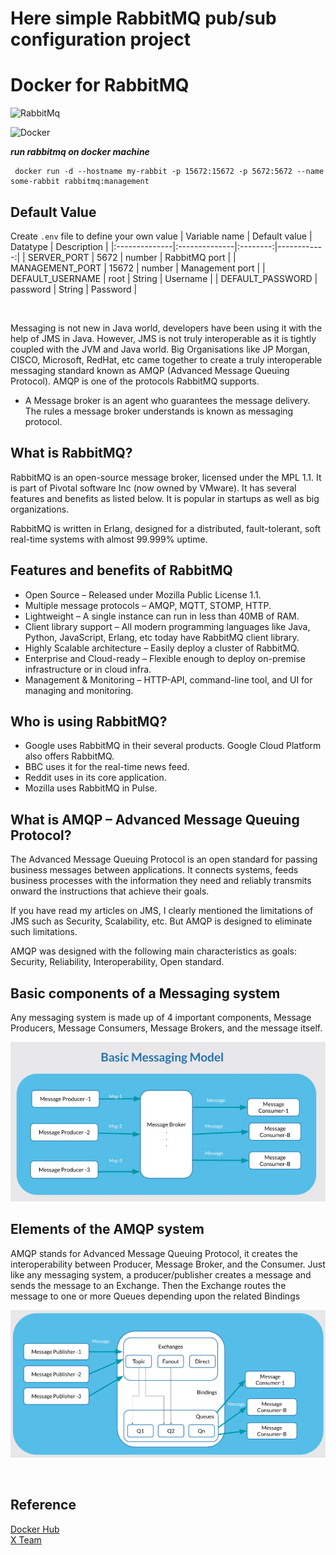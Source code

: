  # Here simple RabbitMQ pub/sub configuration project
 
 
 
 
 
 
 # Docker for RabbitMQ
<img alt="RabbitMq" src="https://img.shields.io/badge/RabbitMq-FF6600?&style=flat&logo=rabbitmq&logoColor=FFFFFF">&nbsp;

<img alt="Docker" src="https://img.shields.io/badge/Docker-2496ED?&style=flat&logo=docker&logoColor=ffffff">&nbsp;

 **_run rabbitmq on docker machine_**

```shell
 docker run -d --hostname my-rabbit -p 15672:15672 -p 5672:5672 --name some-rabbit rabbitmq:management
```

## Default Value
Create `.env` file to define your own value
| Variable name | Default value | Datatype | Description |
|:--------------|:--------------|:--------:|------------:|
| SERVER_PORT | 5672 | number | RabbitMQ port |
| MANAGEMENT_PORT | 15672 | number | Management port |
| DEFAULT_USERNAME | root | String | Username |
| DEFAULT_PASSWORD | password | String | Password |

<br>

Messaging is not new in Java world, developers have been using it with the help of JMS in Java. However, JMS is not truly interoperable as it is tightly coupled with the JVM and Java world. Big Organisations like JP Morgan, CISCO, Microsoft, RedHat, etc came together to create a truly interoperable messaging standard known as AMQP (Advanced Message Queuing Protocol). AMQP is one of the protocols RabbitMQ supports.

* A Message broker is an agent who guarantees the message delivery. The rules a message broker understands is known as messaging protocol.

## What is RabbitMQ?
RabbitMQ is an open-source message broker, licensed under the MPL 1.1. It is part of Pivotal software Inc (now owned by VMware). It has several features and benefits as listed below. It is popular in startups as well as big organizations.

RabbitMQ is written in Erlang, designed for a distributed, fault-tolerant, soft real-time systems with almost 99.999% uptime.

## Features and benefits of RabbitMQ
- Open Source – Released under Mozilla Public License 1.1.
- Multiple message protocols – AMQP, MQTT, STOMP, HTTP.
- Lightweight – A single instance can run in less than 40MB of RAM.
- Client library support – All modern programming languages like Java, Python, JavaScript, Erlang, etc today have RabbitMQ client library.
- Highly Scalable architecture – Easily deploy a cluster of RabbitMQ.
- Enterprise and Cloud-ready – Flexible enough to deploy on-premise infrastructure or in cloud infra.
- Management & Monitoring – HTTP-API, command-line tool, and UI for managing and monitoring.

## Who is using RabbitMQ?
- Google uses RabbitMQ in their several products. Google Cloud Platform also offers RabbitMQ.
- BBC uses it for the real-time news feed.
- Reddit uses in its core application.
- Mozilla uses RabbitMQ in Pulse.


## What is AMQP – Advanced Message Queuing Protocol?
The Advanced Message Queuing Protocol is an open standard for passing business messages between applications.  It connects systems, feeds business processes with the information they need and reliably transmits onward the instructions that achieve their goals.

If you have read my articles on JMS, I clearly mentioned the limitations of JMS such as Security, Scalability, etc. But AMQP is designed to eliminate such limitations.

AMQP was designed with the following main characteristics as goals: Security, Reliability, Interoperability, Open standard.

## Basic components of a Messaging system

Any messaging system is made up of 4 important components, Message Producers, Message Consumers, Message Brokers, and the message itself.

![messaging system](base.jpg)

## Elements of the AMQP system

AMQP stands for Advanced Message Queuing Protocol, it creates the interoperability between Producer, Message Broker, and the Consumer. Just like any messaging system, a producer/publisher creates a message and sends the message to an Exchange. Then the Exchange routes the message to one or more Queues depending upon the related Bindings

![amqp](amqp.png)

<br>

## Reference
[Docker Hub](https://hub.docker.com/_/rabbitmq) <br>
[X Team](https://x-team.com/blog/set-up-rabbitmq-with-docker-compose/)
